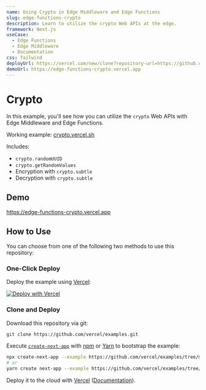 ```yaml
---
name: Using Crypto in Edge Middleware and Edge Functions
slug: edge-functions-crypto
description: Learn to utilize the crypto Web APIs at the edge.
framework: Next.js
useCase:
  - Edge Functions
  - Edge Middleware
  - Documentation
css: Tailwind
deployUrl: https://vercel.com/new/clone?repository-url=https://github.com/vercel/examples/tree/main/edge-middleware/crypto&project-name=crypto&repository-name=crypto
demoUrl: https://edge-functions-crypto.vercel.app
---
```


# Crypto

In this example, you'll see how you can utilize the `crypto` Web APIs with Edge Middleware and Edge Functions.

Working example: [crypto.vercel.sh](https://crypto.vercel.sh/)

Includes:

- `crypto.randomUUID`
- `crypto.getRandomValues`
- Encryption with `crypto.subtle`
- Decryption with `crypto.subtle`

## Demo

https://edge-functions-crypto.vercel.app

## How to Use

You can choose from one of the following two methods to use this repository:

### One-Click Deploy

Deploy the example using [Vercel](https://vercel.com?utm_source=github&utm_medium=readme&utm_campaign=vercel-examples):

[![Deploy with Vercel](https://vercel.com/button)](https://vercel.com/new/git/external?repository-url=https://github.com/vercel/examples/tree/main/edge-middleware/crypto&project-name=crypto&repository-name=crypto)

### Clone and Deploy

Download this repository via git:

```bash
git clone https://github.com/vercel/examples.git
```

Execute [`create-next-app`](https://github.com/vercel/next.js/tree/canary/packages/create-next-app) with [npm](https://docs.npmjs.com/cli/init) or [Yarn](https://yarnpkg.com/lang/en/docs/cli/create/) to bootstrap the example:

```bash
npx create-next-app --example https://github.com/vercel/examples/tree/main/edge-middleware/crypto crypto
# or
yarn create next-app --example https://github.com/vercel/examples/tree/main/edge-middleware/crypto crypto
```

Deploy it to the cloud with [Vercel](https://vercel.com/new?utm_source=github&utm_medium=readme&utm_campaign=edge-middleware-eap) ([Documentation](https://nextjs.org/docs/deployment)).
